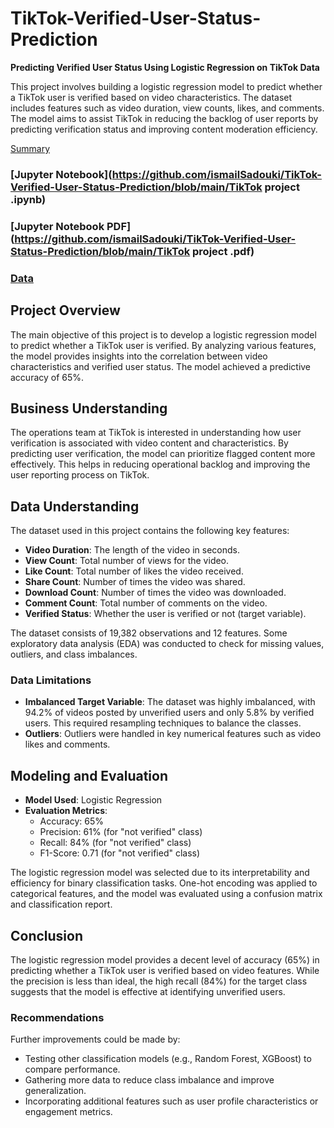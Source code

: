 # TikTok-Verified-User-Status-Prediction
**Predicting Verified User Status Using Logistic Regression on TikTok Data**

This project involves building a logistic regression model to predict whether a TikTok user is verified based on video characteristics. The dataset includes features such as video duration, view counts, likes, and comments. The model aims to assist TikTok in reducing the backlog of user reports by predicting verification status and improving content moderation efficiency.



[Summary](https://github.com/ismailSadouki/TikTok-Verified-User-Status-Prediction/blob/main/summary.pdf)

### [Jupyter Notebook](https://github.com/ismailSadouki/TikTok-Verified-User-Status-Prediction/blob/main/TikTok project .ipynb)
### [Jupyter Notebook PDF](https://github.com/ismailSadouki/TikTok-Verified-User-Status-Prediction/blob/main/TikTok project .pdf)
### [Data](https://github.com/ismailSadouki/TikTok-Verified-User-Status-Prediction/blob/main/tiktok_dataset.csv)

## Project Overview
The main objective of this project is to develop a logistic regression model to predict whether a TikTok user is verified. By analyzing various features, the model provides insights into the correlation between video characteristics and verified user status. The model achieved a predictive accuracy of 65%.

## Business Understanding
The operations team at TikTok is interested in understanding how user verification is associated with video content and characteristics. By predicting user verification, the model can prioritize flagged content more effectively. This helps in reducing operational backlog and improving the user reporting process on TikTok.

## Data Understanding
The dataset used in this project contains the following key features:
- **Video Duration**: The length of the video in seconds.
- **View Count**: Total number of views for the video.
- **Like Count**: Total number of likes the video received.
- **Share Count**: Number of times the video was shared.
- **Download Count**: Number of times the video was downloaded.
- **Comment Count**: Total number of comments on the video.
- **Verified Status**: Whether the user is verified or not (target variable).

The dataset consists of 19,382 observations and 12 features. Some exploratory data analysis (EDA) was conducted to check for missing values, outliers, and class imbalances.

### Data Limitations
- **Imbalanced Target Variable**: The dataset was highly imbalanced, with 94.2% of videos posted by unverified users and only 5.8% by verified users. This required resampling techniques to balance the classes.
- **Outliers**: Outliers were handled in key numerical features such as video likes and comments.

## Modeling and Evaluation
- **Model Used**: Logistic Regression
- **Evaluation Metrics**:
  - Accuracy: 65%
  - Precision: 61% (for "not verified" class)
  - Recall: 84% (for "not verified" class)
  - F1-Score: 0.71 (for "not verified" class)

The logistic regression model was selected due to its interpretability and efficiency for binary classification tasks. One-hot encoding was applied to categorical features, and the model was evaluated using a confusion matrix and classification report.

## Conclusion
The logistic regression model provides a decent level of accuracy (65%) in predicting whether a TikTok user is verified based on video features. While the precision is less than ideal, the high recall (84%) for the target class suggests that the model is effective at identifying unverified users.

### Recommendations
Further improvements could be made by:
- Testing other classification models (e.g., Random Forest, XGBoost) to compare performance.
- Gathering more data to reduce class imbalance and improve generalization.
- Incorporating additional features such as user profile characteristics or engagement metrics.

